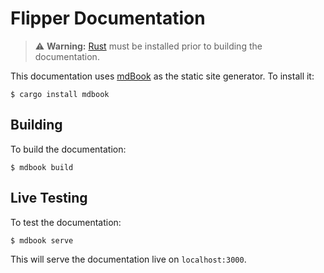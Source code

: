 # Flipper Documentation

> ⚠️ **Warning:** [Rust] must be installed prior to building the documentation.

This documentation uses [mdBook] as the static site generator. To install it:

[Rust]: https://www.rust-lang.org/en-US/
[mdBook]: https://github.com/azerupi/mdBook

```
$ cargo install mdbook
```

## Building

To build the documentation:

```
$ mdbook build
```

## Live Testing

To test the documentation:

```
$ mdbook serve
```

This will serve the documentation live on `localhost:3000`.
